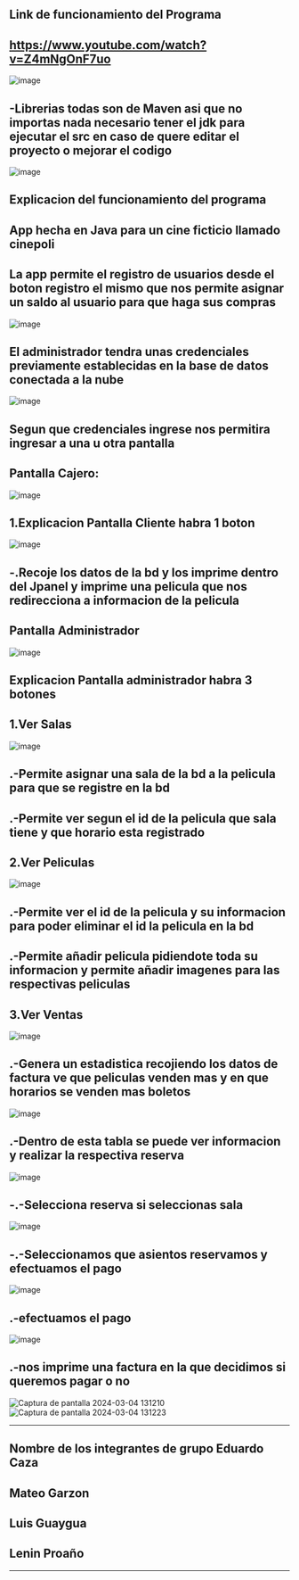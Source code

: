 Link de funcionamiento del Programa
-
https://www.youtube.com/watch?v=Z4mNgOnF7uo
-
![image](https://github.com/WesitosFsa/CinePoli/assets/137083225/b6fe5e62-2bca-4a94-a55e-dd415c638675)

-Librerias todas son de Maven asi que no importas nada necesario tener el jdk para ejecutar el src en caso de quere editar el proyecto o mejorar el codigo
-
![image](https://github.com/WesitosFsa/CinePoli/assets/137083225/5be826a2-8ae2-496d-a83a-9dadb0020428)

Explicacion del funcionamiento del programa
-
App hecha en Java para un cine ficticio llamado cinepoli
-
La app permite el registro de usuarios desde el boton registro el mismo que nos permite asignar un saldo al usuario para que haga sus compras 
-
![image](https://github.com/WesitosFsa/CinePoli/assets/137083225/f69776c6-66f7-41b1-8110-f31d71c7a50b)

El administrador tendra unas credenciales previamente establecidas en la base de datos conectada a la nube
-
![image](https://github.com/WesitosFsa/CinePoli/assets/137083225/e770631c-b401-48b7-8917-214027904753)

Segun que credenciales ingrese nos permitira ingresar a una u otra pantalla
-
Pantalla Cajero:
-
![image](https://github.com/WesitosFsa/CinePoli/assets/137083225/82f35409-ed59-486f-b1f0-194063638d81)

1.Explicacion Pantalla Cliente habra 1 boton
-
![image](https://github.com/WesitosFsa/CinePoli/assets/137083225/bb1eaed2-d11d-4aec-b444-642da8772999)

-.Recoje los datos de la bd y los imprime dentro del Jpanel y imprime una pelicula que nos redirecciona a informacion de la pelicula
-
Pantalla Administrador
-
![image](https://github.com/WesitosFsa/CinePoli/assets/137083225/5ebdb38b-5fe7-4d11-ac15-5f169bc890d7)

Explicacion Pantalla administrador habra 3 botones
-
1.Ver Salas
-
![image](https://github.com/WesitosFsa/CinePoli/assets/137083225/75a64997-39f1-48a1-a52d-5106935f240d)

.-Permite asignar una sala de la bd a la pelicula para que se registre en la bd
-
.-Permite ver segun el id de la pelicula que sala tiene y que horario esta registrado
-
2.Ver Peliculas
-
![image](https://github.com/WesitosFsa/CinePoli/assets/137083225/f3267e56-199b-429c-b416-38c033536e54)

.-Permite ver el id de la pelicula y su informacion para poder eliminar el id la pelicula en la bd
-
.-Permite añadir pelicula pidiendote toda su informacion y permite añadir imagenes para las respectivas peliculas
-
3.Ver Ventas
-
![image](https://github.com/WesitosFsa/CinePoli/assets/137083225/38d02e5e-58c9-4482-8ac3-3f085bdbc9d0)

.-Genera un estadistica recojiendo los datos de factura ve que peliculas venden mas y en que horarios se venden mas boletos
-
![image](https://github.com/WesitosFsa/CinePoli/assets/137083225/fa97cfc5-4661-49fc-9f9b-6c6f53173fe2)

.-Dentro de esta tabla se puede ver informacion y realizar la respectiva reserva
-
![image](https://github.com/WesitosFsa/CinePoli/assets/137083225/3708617f-ebe1-4a5a-bb5e-a9a796eba3ad)

-.-Selecciona reserva si seleccionas sala
-
![image](https://github.com/WesitosFsa/CinePoli/assets/137083225/6e1e4239-7fcc-4c82-9de7-0f75a61e1850)

-.-Seleccionamos que asientos reservamos y efectuamos el pago
-
![image](https://github.com/WesitosFsa/CinePoli/assets/137083225/7730d2a0-da6e-4cd4-9ce2-7c5494a78b45)

.-efectuamos el pago
-
![image](https://github.com/WesitosFsa/CinePoli/assets/137083225/c36a8102-b695-43b4-a240-c0e8607c5c64)

.-nos imprime una factura en la que decidimos si queremos pagar o no
-
![Captura de pantalla 2024-03-04 131210](https://github.com/WesitosFsa/CinePoli/assets/137083225/5ea32cd5-4350-4a84-9dde-0cce3b8acb47)
![Captura de pantalla 2024-03-04 131223](https://github.com/WesitosFsa/CinePoli/assets/137083225/8103a5de-47e2-42ad-b277-5a0755662173)

--------------------------------------
Nombre de los integrantes de grupo
Eduardo Caza
-
Mateo Garzon
-
Luis Guaygua
-
Lenin Proaño
-
---------------------------------------

